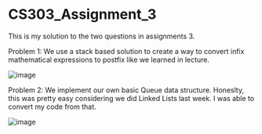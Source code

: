 # CS303_Assignment_3

This is my solution to the two questions in assignments 3.

Problem 1: We use a stack based solution to create a way to convert infix mathematical expressions to postfix like we learned in lecture.

![image](https://user-images.githubusercontent.com/112525310/231323541-8a744e4a-7fd4-42ac-846c-ed577b01d982.png)

Problem 2: We implement our own basic Queue data structure. Honeslty, this was pretty easy considering we did Linked Lists last week. I was able to convert my code from that.

![image](https://user-images.githubusercontent.com/112525310/231323732-a5c2dd20-ff7c-40ae-a17c-3d07f62ef58e.png)
